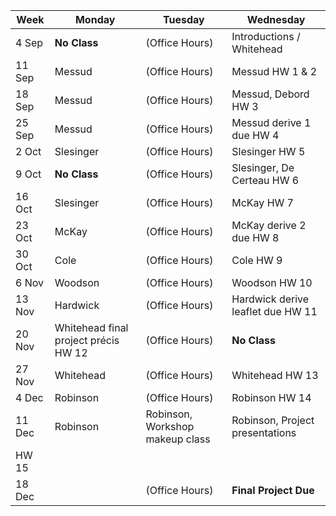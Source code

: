 | Week | Monday | Tuesday | Wednesday |
-------| ------ | --------- | -------- |
4 Sep | **No Class** | (Office Hours) | Introductions / Whitehead |
11 Sep | Messud | (Office Hours) | Messud HW 1 & 2|
18 Sep | Messud | (Office Hours) | Messud, Debord HW 3|
25 Sep | Messud | (Office Hours) | Messud derive 1 due HW 4| 
2 Oct | Slesinger | (Office Hours) | Slesinger HW 5|
9 Oct | **No Class** | (Office Hours) | Slesinger, De Certeau HW 6|
16 Oct | Slesinger | (Office Hours) | McKay HW 7|
23 Oct | McKay | (Office Hours) | McKay derive 2 due HW 8|
30 Oct | Cole | (Office Hours) | Cole HW 9|
6 Nov | Woodson | (Office Hours) | Woodson HW 10|
13 Nov | Hardwick | (Office Hours) | Hardwick derive leaflet due HW 11|
20 Nov | Whitehead final project précis HW 12| (Office Hours) | **No Class** |
27 Nov | Whitehead | (Office Hours) | Whitehead HW 13 |
4 Dec | Robinson | (Office Hours) | Robinson HW 14|
11 Dec | Robinson | Robinson, Workshop makeup class | Robinson, Project presentations
   HW 15|
18 Dec | | (Office Hours) | **Final Project Due** |


